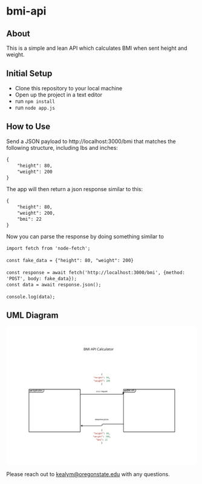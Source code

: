 # bmi-api
## About
This is a simple and lean API which calculates BMI when sent height and weight.

## Initial Setup
- Clone this repository to your local machine
- Open up the project in a text editor
- run `npm install`
- run `node app.js`

## How to Use
Send a JSON payload to http://localhost:3000/bmi that matches the following structure, including lbs and inches:
```
{
    "height": 80, 
    "weight": 200 
}
```
The app will then return a json response similar to this:
```
{
    "height": 80,
    "weight": 200,
    "bmi": 22
}
```

Now you can parse the response by doing something similar to
```
import fetch from 'node-fetch';

const fake_data = {"height": 80, "weight": 200}

const response = await fetch('http://localhost:3000/bmi', {method: 'POST', body: fake_data});
const data = await response.json();

console.log(data);
```
## UML Diagram
![BMP API UML DIAGRAM](https://github.com/mitchellkealy/bmi-api/blob/main/UML-Diagram.png)

Please reach out to kealym@oregonstate.edu with any questions.

 

